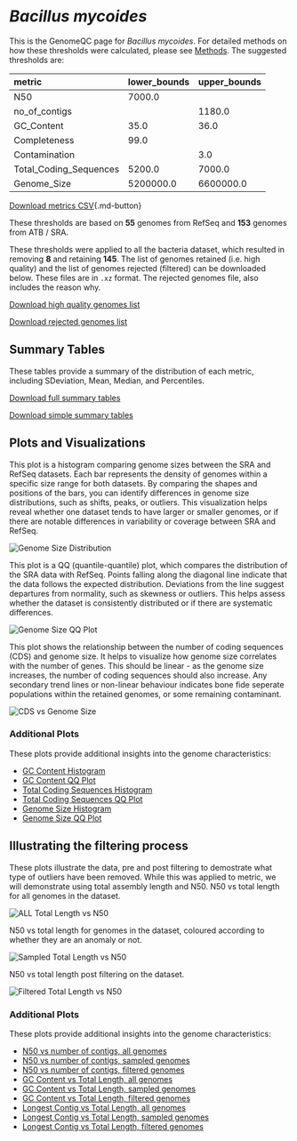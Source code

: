 # *Bacillus mycoides*

This is the GenomeQC page for *Bacillus mycoides*. For detailed methods on how these thresholds were calculated, please see [Methods](../../methods.md).
The suggested thresholds are: 

| metric                 | lower_bounds   | upper_bounds   |
|:-----------------------|:---------------|:---------------|
| N50                    | 7000.0         |                |
| no_of_contigs          |                | 1180.0         |
| GC_Content             | 35.0           | 36.0           |
| Completeness           | 99.0           |                |
| Contamination          |                | 3.0            |
| Total_Coding_Sequences | 5200.0         | 7000.0         |
| Genome_Size            | 5200000.0      | 6600000.0      |

[Download metrics CSV](Bacillus_mycoides_metrics.csv){.md-button}


These thresholds are based on **55** genomes from RefSeq and **153** genomes from ATB / SRA.

These thresholds were applied to all the bacteria dataset, which resulted in removing **8** and retaining **145**.
The list of genomes retained (i.e. high quality) and the list of genomes rejected (filtered) can be downloaded below. These files are in `.xz` format. The rejected genomes file, also includes the reason why.

[Download high quality genomes list](Bacillus_mycoides_high_quality_genomes.csv.xz)


[Download rejected genomes list](Bacillus_mycoides_filtered_out_genomes.csv.xz)



## Summary Tables
These tables provide a summary of the distribution of each metric, including SDeviation, Mean, Median, and Percentiles.

[Download full summary tables](summary.csv)

[Download simple summary tables](selected_summary.csv)

## Plots and Visualizations

This plot is a histogram comparing genome sizes between the SRA and RefSeq datasets. Each bar represents the density of genomes within a specific size range for both datasets. By comparing the shapes and positions of the bars, you can identify differences in genome size distributions, such as shifts, peaks, or outliers. This visualization helps reveal whether one dataset tends to have larger or smaller genomes, or if there are notable differences in variability or coverage between SRA and RefSeq.

![Genome Size Distribution](Genome_Size_refseq_histogram_kde.png)

This plot is a QQ (quantile-quantile) plot, which compares the distribution of the SRA data with RefSeq. Points falling along the diagonal line indicate that the data follows the expected distribution. Deviations from the line suggest departures from normality, such as skewness or outliers. This helps assess whether the dataset is consistently distributed or if there are systematic differences.

![Genome Size QQ Plot](Genome_Size_refseq_qqplot.png)

This plot shows the relationship between the number of coding sequences (CDS) and genome size. It helps to visualize how genome size correlates with the number of genes. This should be linear - as the genome size increases, the number of coding sequences should also increase. Any secondary trend lines or non-linear behaviour indicates bone fide seperate populations within the retained genomes, or some remaining contaminant. 

![CDS vs Genome Size](Bacillus_mycoides_CDS_vs_Genome_Size.png)

### Additional Plots

These plots provide additional insights into the genome characteristics:

- [GC Content Histogram](GC_Content_refseq_histogram_kde.png)
- [GC Content QQ Plot](GC_Content_refseq_qqplot.png)
- [Total Coding Sequences Histogram](Total_Coding_Sequences_refseq_histogram_kde.png)
- [Total Coding Sequences QQ Plot](Total_Coding_Sequences_refseq_qqplot.png)
- [Genome Size Histogram](Genome_Size_refseq_histogram_kde.png)
- [Genome Size QQ Plot](Genome_Size_refseq_qqplot.png)
## Illustrating the filtering process
These plots illustrate the data, pre and post filtering to demostrate what type of outliers have been removed. While this was applied to metric, we will demonstrate using total assembly length and N50.
N50 vs total length for all genomes in the dataset.

![ALL Total Length vs N50](Bacillus_mycoides_all_total_length_N50.png)

N50 vs total length for genomes in the dataset, coloured according to whether they are an anomaly or not.

![Sampled Total Length vs N50](Bacillus_mycoides_sample_total_length_N50.png)

N50 vs total length post filtering on the dataset.

![Filtered Total Length vs N50](Bacillus_mycoides_filt_total_length_N50.png)

### Additional Plots

These plots provide additional insights into the genome characteristics:

- [N50 vs number of contigs, all genomes](Bacillus_mycoides_all_N50_number.png)
- [N50 vs number of contigs, sampled genomes](Bacillus_mycoides_sample_N50_number.png)
- [N50 vs number of contigs, filtered genomes](Bacillus_mycoides_filt_N50_number.png)
- [GC Content vs Total Length, all genomes](Bacillus_mycoides_all_total_length_GC_Content.png)
- [GC Content vs Total Length, sampled genomes](Bacillus_mycoides_sample_total_length_GC_Content.png)
- [GC Content vs Total Length, filtered genomes](Bacillus_mycoides_filt_total_length_GC_Content.png)
- [Longest Contig vs Total Length, all genomes](Bacillus_mycoides_all_total_length_longest.png)
- [Longest Contig vs Total Length, sampled genomes](Bacillus_mycoides_sample_total_length_longest.png)
- [Longest Contig vs Total Length, filtered genomes](Bacillus_mycoides_filt_total_length_longest.png)
